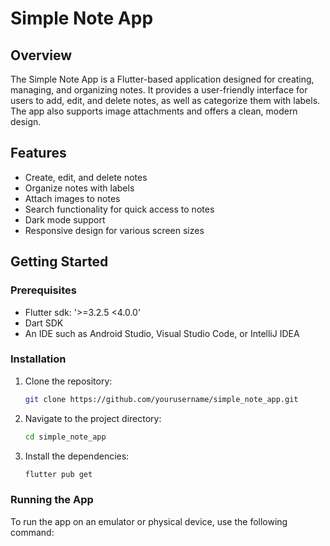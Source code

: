 # Simple Note App

## Overview
The Simple Note App is a Flutter-based application designed for creating, managing, and organizing notes. It provides a user-friendly interface for users to add, edit, and delete notes, as well as categorize them with labels. The app also supports image attachments and offers a clean, modern design.

## Features
- Create, edit, and delete notes
- Organize notes with labels
- Attach images to notes
- Search functionality for quick access to notes
- Dark mode support
- Responsive design for various screen sizes

## Getting Started

### Prerequisites
- Flutter sdk: '>=3.2.5 <4.0.0'
- Dart SDK
- An IDE such as Android Studio, Visual Studio Code, or IntelliJ IDEA

### Installation
1. Clone the repository:
   ```bash
   git clone https://github.com/yourusername/simple_note_app.git
   ```
2. Navigate to the project directory:
   ```bash
   cd simple_note_app
   ```
3. Install the dependencies:
   ```bash
   flutter pub get
   ```

### Running the App
To run the app on an emulator or physical device, use the following command:
